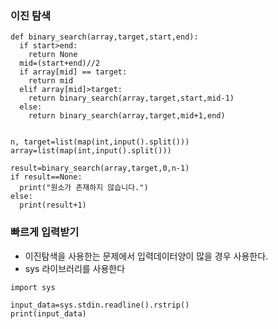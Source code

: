 ### 이진 탐색
```
def binary_search(array,target,start,end):
  if start>end:
    return None
  mid=(start+end)//2
  if array[mid] == target:
    return mid
  elif array[mid]>target:
    return binary_search(array,target,start,mid-1)
  else:
    return binary_search(array,target,mid+1,end)
    

n, target=list(map(int,input().split()))
array=list(map(int,input().split()))

result=binary_search(array,target,0,n-1)
if result==None:
  print("원소가 존재하지 않습니다.")
else:
  print(result+1)
```

### 빠르게 입력받기
- 이진탐색을 사용한는 문제에서 입력데이터양이 많을 경우 사용한다.
- sys 라이브러리를 사용한다
```
import sys

input_data=sys.stdin.readline().rstrip()
print(input_data)
```